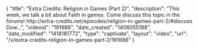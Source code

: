 {
    "title": "Extra Credits: Religion in Games (Part 2)",
    "description": "This week, we talk a bit about Faith in games. Come discuss this topic in the forums! http:\/\/extra-credits.net\/episodes\/religion-in-games-part-2\/#discuss Dow...",
    "videoid": "191686",
    "date_created": "1406055188",
    "date_modified": "1418181772",
    "type": "captivate",
    "layout": "video",
    "url": "\/v\/extra-credits-religion-in-games-part-2\/191686"
}